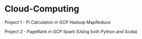 # Cloud-Computing

Project 1 - Pi Calculation in GCP Hadoop MapReduce

Project 2 - PageRank in GCP Spark (Using both Python and Scala)

